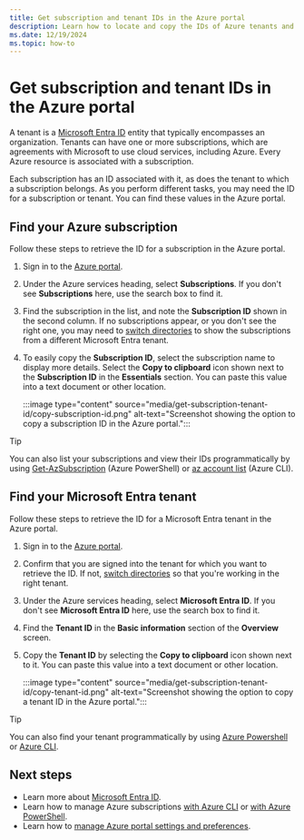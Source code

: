 ```yaml
---
title: Get subscription and tenant IDs in the Azure portal
description: Learn how to locate and copy the IDs of Azure tenants and subscriptions.
ms.date: 12/19/2024
ms.topic: how-to
---
```


# Get subscription and tenant IDs in the Azure portal

A tenant is a [Microsoft Entra ID](/azure/active-directory/fundamentals/active-directory-whatis) entity that typically encompasses an organization. Tenants can have one or more subscriptions, which are agreements with Microsoft to use cloud services, including Azure. Every Azure resource is associated with a subscription.

Each subscription has an ID associated with it, as does the tenant to which a subscription belongs. As you perform different tasks, you may need the ID for a subscription or tenant. You can find these values in the Azure portal.

## Find your Azure subscription

Follow these steps to retrieve the ID for a subscription in the Azure portal.

1. Sign in to the [Azure portal](https://portal.azure.com).
1. Under the Azure services heading, select **Subscriptions**. If you don't see **Subscriptions** here, use the search box to find it.
1. Find the subscription in the list, and note the **Subscription ID** shown in the second column. If no subscriptions appear, or you don't see the right one, you may need to [switch directories](set-preferences.md#switch-and-manage-directories) to show the subscriptions from a different Microsoft Entra tenant.
1. To easily copy the **Subscription ID**, select the subscription name to display more details. Select the **Copy to clipboard** icon shown next to the **Subscription ID** in the **Essentials** section. You can paste this value into a text document or other location.

   :::image type="content" source="media/get-subscription-tenant-id/copy-subscription-id.png" alt-text="Screenshot showing the option to copy a subscription ID in the Azure portal.":::

> [!TIP]
> You can also list your subscriptions and view their IDs programmatically by using [Get-AzSubscription](/powershell/module/az.accounts/get-azsubscription) (Azure PowerShell) or [az account list](/cli/azure/account#az-account-list) (Azure CLI).

<a name='find-your-azure-ad-tenant'></a>

## Find your Microsoft Entra tenant

Follow these steps to retrieve the ID for a Microsoft Entra tenant in the Azure portal.

1. Sign in to the [Azure portal](https://portal.azure.com).
1. Confirm that you are signed into the tenant for which you want to retrieve the ID. If not, [switch directories](set-preferences.md#switch-and-manage-directories) so that you're working in the right tenant.
1. Under the Azure services heading, select **Microsoft Entra ID**. If you don't see **Microsoft Entra ID** here, use the search box to find it.
1. Find the **Tenant ID** in the **Basic information** section of the **Overview** screen.
1. Copy the **Tenant ID** by selecting the **Copy to clipboard** icon shown next to it. You can paste this value into a text document or other location.

   :::image type="content" source="media/get-subscription-tenant-id/copy-tenant-id.png" alt-text="Screenshot showing the option to copy a tenant ID in the Azure portal.":::

> [!TIP]
> You can also find your tenant programmatically by using [Azure Powershell](/azure/active-directory/fundamentals/how-to-find-tenant#find-tenant-id-with-powershell) or [Azure CLI](/azure/active-directory/fundamentals/how-to-find-tenant#find-tenant-id-with-cli).

## Next steps

- Learn more about [Microsoft Entra ID](/azure/active-directory/fundamentals/active-directory-whatis).
- Learn how to manage Azure subscriptions [with Azure CLI](/cli/azure/manage-azure-subscriptions-azure-cli) or [with Azure PowerShell](/powershell/azure/manage-subscriptions-azureps).
- Learn how to [manage Azure portal settings and preferences](set-preferences.md).
